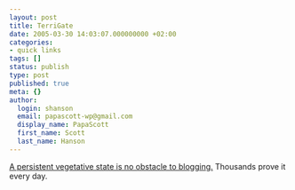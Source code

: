 ```yaml
---
layout: post
title: TerriGate
date: 2005-03-30 14:03:07.000000000 +02:00
categories:
- quick links
tags: []
status: publish
type: post
published: true
meta: {}
author:
  login: shanson
  email: papascott-wp@gmail.com
  display_name: PapaScott
  first_name: Scott
  last_name: Hanson
---
```

<p><a title="Wonkette: TerriGate" href="http://www.wonkette.com/politics/culture-war/terrigate-037575.php">A persistent vegetative state is no obstacle to blogging.</a> Thousands prove it every day.</p>
